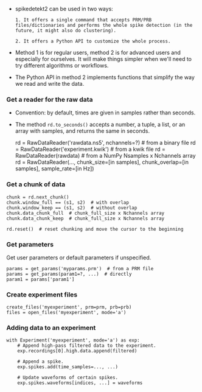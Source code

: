 * spikedetekt2 can be used in two ways:

      1. It offers a single command that accepts PRM/PRB files/dictionaries and performs the whole spike detection (in the future, it might also do clustering).

      2. It offers a Python API to customize the whole process.

* Method 1 is for regular users, method 2 is for advanced users and especially for ourselves. It will make things simpler when we'll need to try different algorithms or workflows.

* The Python API in method 2 implements functions that simplify the way we read and write the data.

### Get a reader for the raw data

* Convention: by default, times are given in samples rather than seconds.

* The method `rd.to_seconds()` accepts a number, a tuple, a list, or an array with samples, 
  and returns the same in seconds.

    rd = RawDataReader('rawdata.ns5', nchannels=?)  # from a binary file
    rd = RawDataReader('experiment.kwik')  # from a kwik file
    rd = RawDataReader(rawdata)  # from a NumPy Nsamples x Nchannels array
    rd = RawDataReader(..., chunk_size=[in samples],
                            chunk_overlap=[in samples], 
                            sample_rate=[in Hz])
    
### Get a chunk of data

    chunk = rd.next_chunk()
    chunk.window_full == (s1, s2)  # with overlap
    chunk.window_keep == (s1, s2)  # without overlap
    chunk.data_chunk_full  # chunk_full_size x Nchannels array
    chunk.data_chunk_keep  # chunk_full_size x Nchannels array

    rd.reset()  # reset chunking and move the cursor to the beginning
    
### Get parameters

Get user parameters or default parameters if unspecified.

    params = get_params('myparams.prm')  # from a PRM file
    params = get_params(param1=?, ...)  # directly
    param1 = params['param1']

### Create experiment files

    create_files('myexperiment', prm=prm, prb=prb)
    files = open_files('myexperiment', mode='a')
    
### Adding data to an experiment

    with Experiment('myexperiment', mode='a') as exp:
        # Append high-pass filtered data to the experiment.
        exp.recordings[0].high.data.append(filtered)

        # Append a spike.
        exp.spikes.add(time_samples=..., ...)
        
        # Update waveforms of certain spikes.
        exp.spikes.waveforms[indices, ...] = waveforms
